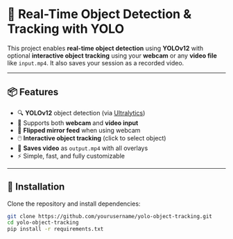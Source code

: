 # 🎯 Real-Time Object Detection & Tracking with YOLO

This project enables **real-time object detection** using **YOLOv12** with optional **interactive object tracking** using your **webcam** or any **video file** like `input.mp4`. It also saves your session as a recorded video.

---

## 📦 Features

- 🔍 **YOLOv12** object detection (via [Ultralytics](https://github.com/ultralytics/ultralytics))
- 🎥 Supports both **webcam** and **video input**
- 🔄 **Flipped mirror feed** when using webcam
- 🖱️ **Interactive object tracking** (click to select object)
- 💾 **Saves video** as `output.mp4` with all overlays
- ⚡ Simple, fast, and fully customizable

---

## 🚀 Installation

Clone the repository and install dependencies:

```bash
git clone https://github.com/yourusername/yolo-object-tracking.git
cd yolo-object-tracking
pip install -r requirements.txt
